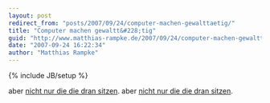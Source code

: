 ```yaml
---
layout: post
redirect_from: "posts/2007/09/24/computer-machen-gewalttaetig/"
title: "Computer machen gewaltt&#228;tig"
guid: "http://www.matthias-rampke.de/2007/09/24/computer-machen-gewalttaetig/"
date: "2007-09-24 16:22:34"
author: "Matthias Rampke"
---
```

{% include JB/setup %}

aber <a href="http://afp.google.com/article/ALeqM5hEnwRmgVH5TKc3hscs5p3ByBWhUA">nicht nur die die dran sitzen</a>.
aber <a href="http://afp.google.com/article/ALeqM5hEnwRmgVH5TKc3hscs5p3ByBWhUA">nicht nur die die dran sitzen</a>.

